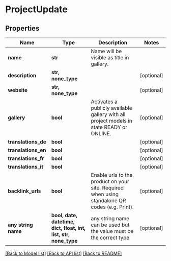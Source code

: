 # ProjectUpdate


## Properties
Name | Type | Description | Notes
------------ | ------------- | ------------- | -------------
**name** | **str** | Name will be visible as title in gallery. | 
**description** | **str, none_type** |  | [optional] 
**website** | **str, none_type** |  | [optional] 
**gallery** | **bool** | Activates a publicly available gallery with all project models in state READY or ONLINE. | [optional] 
**translations_de** | **bool** |  | [optional] 
**translations_en** | **bool** |  | [optional] 
**translations_fr** | **bool** |  | [optional] 
**translations_it** | **bool** |  | [optional] 
**backlink_urls** | **bool** | Enable urls to the product on your site. Required when using standalone QR codes (e.g. Print). | [optional] 
**any string name** | **bool, date, datetime, dict, float, int, list, str, none_type** | any string name can be used but the value must be the correct type | [optional]

[[Back to Model list]](../README.md#documentation-for-models) [[Back to API list]](../README.md#documentation-for-api-endpoints) [[Back to README]](../README.md)


